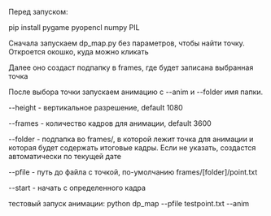 Перед запуском:

pip install pygame pyopencl numpy PIL

Сначала запускаем dp_map.py без параметров, чтобы найти точку. Откроется окошко, куда можно кликать

Далее оно создаст подпапку в frames, где будет записана выбранная точка

После выбора точки запускаем анимацию с --anim и --folder имя папки.

--height - вертикальное разрешение, default 1080

--frames - количество кадров для анимации, default 3600

--folder - подпапка во frames/, в которой лежит точка для анимации и которая будет содержать итоговые кадры. Если не указать, создастся автоматически по текущей дате

--pfile - путь до файла с точкой, по-умолчанию frames/[folder]/point.txt

--start - начать с определенного кадра

тестовый запуск aнимации:
python dp_map --pfile testpoint.txt --anim